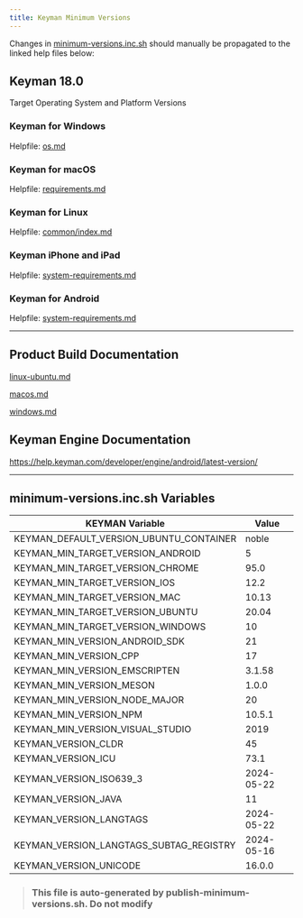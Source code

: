 ```yaml
---
title: Keyman Minimum Versions
---
```


Changes in [minimum-versions.inc.sh](minimum-versions.inc.sh) should manually be propagated to the linked help files below:

## Keyman 18.0

Target Operating System and Platform Versions

### Keyman for Windows

Helpfile: [os.md](../../windows/src/desktop/help/common/os.md)

### Keyman for macOS

Helpfile: [requirements.md](../../mac/help/about/requirements.md)

### Keyman for Linux

Helpfile: [common/index.md](../../linux/help/common/index.md#q-what-linux-distros-will-keyman-work-with)

### Keyman iPhone and iPad

Helpfile: [system-requirements.md](../../ios/help/about/system-requirements.md)

### Keyman for Android

Helpfile: [system-requirements.md](../../android/help/about/system-requirements.md)

----

## Product Build Documentation

[linux-ubuntu.md](../../docs/build/linux-ubuntu.md)

[macos.md](../../docs/build/macos.md)

[windows.md](../../docs/build/windows.md)

## Keyman Engine Documentation

https://help.keyman.com/developer/engine/android/latest-version/

----

## minimum-versions.inc.sh Variables

|          KEYMAN Variable          |     Value    |
|-----------------------------------|--------------|
| KEYMAN_DEFAULT_VERSION_UBUNTU_CONTAINER | noble |
| KEYMAN_MIN_TARGET_VERSION_ANDROID | 5 |
| KEYMAN_MIN_TARGET_VERSION_CHROME | 95.0 |
| KEYMAN_MIN_TARGET_VERSION_IOS | 12.2 |
| KEYMAN_MIN_TARGET_VERSION_MAC | 10.13 |
| KEYMAN_MIN_TARGET_VERSION_UBUNTU | 20.04 |
| KEYMAN_MIN_TARGET_VERSION_WINDOWS | 10 |
| KEYMAN_MIN_VERSION_ANDROID_SDK | 21 |
| KEYMAN_MIN_VERSION_CPP | 17 |
| KEYMAN_MIN_VERSION_EMSCRIPTEN | 3.1.58 |
| KEYMAN_MIN_VERSION_MESON | 1.0.0 |
| KEYMAN_MIN_VERSION_NODE_MAJOR | 20 |
| KEYMAN_MIN_VERSION_NPM | 10.5.1 |
| KEYMAN_MIN_VERSION_VISUAL_STUDIO | 2019 |
| KEYMAN_VERSION_CLDR | 45 |
| KEYMAN_VERSION_ICU | 73.1 |
| KEYMAN_VERSION_ISO639_3 | 2024-05-22 |
| KEYMAN_VERSION_JAVA | 11 |
| KEYMAN_VERSION_LANGTAGS | 2024-05-22 |
| KEYMAN_VERSION_LANGTAGS_SUBTAG_REGISTRY | 2024-05-16 |
| KEYMAN_VERSION_UNICODE | 16.0.0 |

> ### This file is auto-generated by publish-minimum-versions.sh. Do not modify
